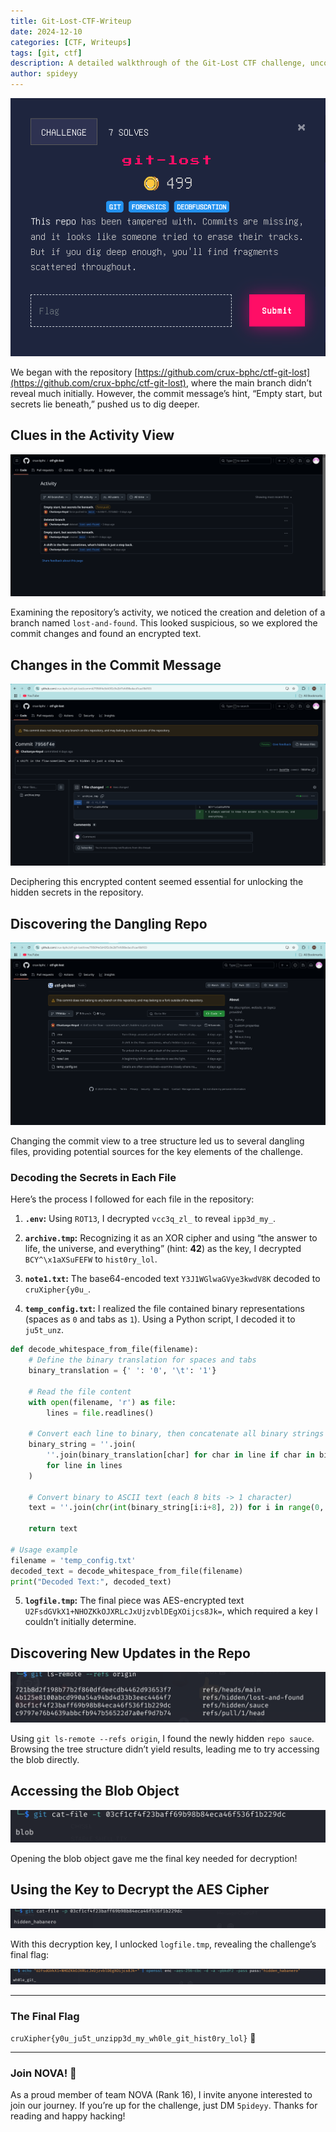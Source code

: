 ```yaml
---
title: Git-Lost-CTF-Writeup
date: 2024-12-10
categories: [CTF, Writeups]
tags: [git, ctf]
description: A detailed walkthrough of the Git-Lost CTF challenge, uncovering hidden secrets through repository inspection, encryption, and decoding.
author: spideyy
---
```




![Pasted-image-20241110194126.png](/assets/images/Pasted-image-20241110194126.png)

We began with the repository [https://github.com/crux-bphc/ctf-git-lost](https://github.com/crux-bphc/ctf-git-lost), where the main branch didn’t reveal much initially. However, the commit message’s hint, “Empty start, but secrets lie beneath,” pushed us to dig deeper.

## Clues in the Activity View

![Pasted-image-20241110194321.png](/assets/images/Pasted-image-20241110194321.png)

Examining the repository’s activity, we noticed the creation and deletion of a branch named `lost-and-found`. This looked suspicious, so we explored the commit changes and found an encrypted text.

## Changes in the Commit Message

![Pasted-image-20241110194510.png](/assets/images/Pasted-image-20241110194510.png)

Deciphering this encrypted content seemed essential for unlocking the hidden secrets in the repository.

## Discovering the Dangling Repo

![Pasted-image-20241110194614.png](/assets/images/Pasted-image-20241110194614.png)

Changing the commit view to a tree structure led us to several dangling files, providing potential sources for the key elements of the challenge.

### Decoding the Secrets in Each File

Here’s the process I followed for each file in the repository:

1. **`.env`:** Using `ROT13`, I decrypted `vcc3q_zl_` to reveal `ipp3d_my_`.
    
2. **`archive.tmp`:** Recognizing it as an XOR cipher and using “the answer to life, the universe, and everything” (hint: **42**) as the key, I decrypted `BCY^\x1aXSuFEFW` to `hist0ry_lol`.
    
3. **`note1.txt`:** The base64-encoded text `Y3J1WGlwaGVye3kwdV8K` decoded to `cruXipher{y0u_`.
    
4. **`temp_config.txt`:** I realized the file contained binary representations (spaces as `0` and tabs as `1`). Using a Python script, I decoded it to `ju5t_unz`.
    
```python
def decode_whitespace_from_file(filename):
    # Define the binary translation for spaces and tabs
    binary_translation = {' ': '0', '\t': '1'}
    
    # Read the file content
    with open(filename, 'r') as file:
        lines = file.readlines()
    
    # Convert each line to binary, then concatenate all binary strings
    binary_string = ''.join(
        ''.join(binary_translation[char] for char in line if char in binary_translation)
        for line in lines
    )
    
    # Convert binary to ASCII text (each 8 bits -> 1 character)
    text = ''.join(chr(int(binary_string[i:i+8], 2)) for i in range(0, len(binary_string), 8))
    
    return text

# Usage example
filename = 'temp_config.txt'
decoded_text = decode_whitespace_from_file(filename)
print("Decoded Text:", decoded_text)
```
    
5. **`logfile.tmp`:** The final piece was AES-encrypted text `U2FsdGVkX1+NHOZKkOJXRLcJxUjzvblDEgXOijcs8Jk=`, which required a key I couldn’t initially determine.
    

## Discovering New Updates in the Repo

![Pasted-image-20241110200554.png](/assets/images/Pasted-image-20241110200554.png)

Using `git ls-remote --refs origin`, I found the newly hidden `repo sauce`. Browsing the tree structure didn’t yield results, leading me to try accessing the blob directly.

## Accessing the Blob Object

![Pasted-image-20241110200835.png](/assets/images/Pasted-image-20241110200835.png)

Opening the blob object gave me the final key needed for decryption!

## Using the Key to Decrypt the AES Cipher

![Pasted-image-20241110201026.png](/assets/images/Pasted-image-20241110201026.png)

With this decryption key, I unlocked `logfile.tmp`, revealing the challenge’s final flag:

![Pasted-image-20241110201055.png](/assets/images/Pasted-image-20241110201055.png)

---

### The Final Flag

`cruXipher{y0u_ju5t_unzipp3d_my_wh0le_git_hist0ry_lol}` 🎉

---

### Join NOVA! 🌌

As a proud member of team NOVA (Rank 16), I invite anyone interested to join our journey. If you’re up for the challenge, just DM `5pideyy`. Thanks for reading and happy hacking!